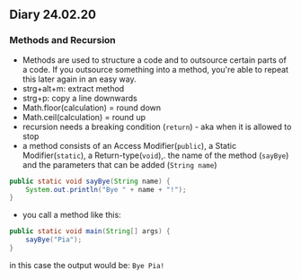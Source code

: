 ## Diary 24.02.20

### Methods and Recursion
* Methods are used to structure a code and to outsource certain parts of a code. If you outsource something into a method, you're able to repeat this later again in an easy way.
* strg+alt+m: extract method
* strg+p: copy a line downwards
* Math.floor(calculation) = round down
* Math.ceil(calculation) = round up
* recursion needs a breaking condition (`return`) - aka when it is allowed to stop
* a method consists of an Access Modifier(`public`), a Static Modifier(`static`), a Return-type(`void`),. the name of the method (`sayBye`) and the parameters that can be added (`String name`)

```java
public static void sayBye(String name) {
    System.out.println("Bye " + name + "!");
}
```
* you call a method like this:
```java
public static void main(String[] args) {
    sayBye("Pia");
}
```
in this case the output would be: `Bye Pia!`
